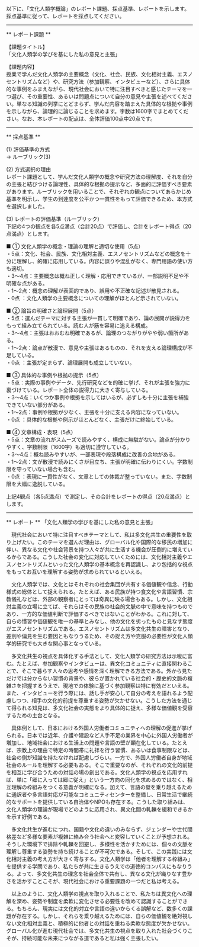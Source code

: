 以下に、「文化人類学概論」のレポート課題、採点基準、レポートを示します。採点基準に従って、レポートを採点してください。

---------------------------------------
** レポート課題 **

【課題タイトル】  
「文化人類学の学びを基にした私の意見と主張」

【課題内容】  
授業で学んだ文化人類学の主要概念（文化、社会、民族、文化相対主義、エスノセントリズムなど）や、研究方法（参加観察、インタビューなど）、さらに具体的な事例をふまえながら、現代社会において特に注目すべきと感じたテーマを一つ選び、その重要性、あるいは問題点について自分の意見や主張を述べてください。単なる知識の列挙にとどまらず、学んだ内容を踏まえた具体的な根拠や事例を示しながら、論理的に論じることを求めます。字数は1600字でまとめてください。なお、本レポートの配点は、全体評価100点中20点です。

---------------------------------------
** 採点基準 **

(1) 評価基準の方式  
→ ルーブリック(3)

(2) 方式選択の理由  
レポート課題として、学んだ文化人類学の概念や研究方法の理解度、それを自分の主張と結びつける論理性、具体的な根拠の提示など、多面的に評価すべき要素があります。ルーブリックを用いることで、それぞれの観点についてあらかじめ基準を明示し、学生の到達度を公平かつ一貫性をもって評価できるため、本方式を選択しました。

(3) レポートの評価基準（ルーブリック）  
下記の4つの観点を各5点満点（合計20点）で評価し、合計をレポート得点（20点満点）とします。

■ ① 文化人類学の概念・理論の理解と適切な使用（5点）  
・5点：文化、社会、民族、文化相対主義、エスノセントリズムなどの概念を十分に理解し、的確に応用している。内容に誤りや混乱がなく、専門用語の使い方も適切。  
・3～4点：主要概念は概ね正しく理解・応用できているが、一部説明不足や不明確な点がある。  
・1～2点：概念の理解が表面的であり、誤用や不正確な記述が散見される。  
・0点 ：文化人類学の主要概念についての理解がほとんど示されていない。

■ ② 論旨の明確さと論理展開（5点）  
・5点：選んだテーマに対する主張が一貫して明確であり、論の展開が説得力をもって組み立てられている。読む人が筋を容易に追える構成。  
・3～4点：主張はおおむね明確であるが、論理のつながりがやや弱い箇所がある。  
・1～2点：論点が散漫で、意見や主張はあるものの、それを支える論理構成が不足している。  
・0点 ：主張が定まらず、論理展開も成立していない。

■ ③ 具体的な事例や根拠の提示（5点）  
・5点：実際の事例やデータ、先行研究などを的確に挙げ、それが主張を強力に裏づけている。レポート全体の説得力に大きく寄与している。  
・3～4点：いくつか事例や根拠を示してはいるが、必ずしも十分に主張を補強できていない部分がある。  
・1～2点：事例や根拠が少なく、主張を十分に支える内容になっていない。  
・0点 ：具体的な根拠や例示がほとんどなく、主張だけに終始している。

■ ④ 文章構成・表現（5点）  
・5点：文章の流れがスムーズで読みやすく、構成に無駄がない。論点が分かりやすく、字数制限（1600字）も適切に遵守している。  
・3～4点：概ね読みやすいが、一部表現や段落構成に改善の余地がある。  
・1～2点：文が散漫で読みにくさが目立ち、主張が明確に伝わりにくい。字数制限を守っていない場合も含む。  
・0点 ：表現に一貫性がなく、文章としての体裁が整っていない。また、字数制限を大幅に逸脱している。

上記4観点（各5点満点）で測定し、その合計をレポートの得点（20点満点）とします。

---------------------------------------
** レポート **
「文化人類学の学びを基にした私の意見と主張」

　現代社会において特に注目すべきテーマとして、私は多文化共生の重要性を取り上げたい。このテーマを選んだ理由は、グローバル化や国際的な移民の増加に伴い、異なる文化や社会背景を持つ人々が共に生活する機会が圧倒的に増えているからである。こうした社会の変化に対応していくためには、文化相対主義やエスノセントリズムといった文化人類学の基本概念を再認識し、より包括的な視点をもってお互いを理解する姿勢が求められているといえる。

　文化人類学では、文化とはそれぞれの社会集団が共有する価値観や信念、行動様式の総体として捉えられる。たとえば、ある民族が持つ食文化や言語習慣、宗教儀礼などは、外部の観察者にとっては奇異に映る場合もある。しかし、文化相対主義の立場に立てば、それらはその民族の社会的文脈の中で意味を持つものであり、一方的な価値判断で評価するべきではないことがわかる。これに対して、自らの慣習や価値観を唯一の基準とみなし、他の文化を劣ったものと見なす態度がエスノセントリズムである。エスノセントリズムは多文化共生の障害となり、差別や偏見を生む要因ともなりうるため、その捉え方や克服の必要性が文化人類学的研究でも大きな関心事となっている。

　多文化共生の視点を具体化する手法として、文化人類学の研究方法は示唆に富む。たとえば、参加観察やインタビューは、異文化コミュニティに直接関わることで、そこで暮らす人々の思考や感情を深く理解できる方法である。外から見ただけでは分からない習慣の背景や、彼らが置かれている社会的・歴史的文脈の複雑さを把握するうえで、現地での体験に基づく参加観察は特に有効だといえる。また、インタビューを行う際には、話し手が安心して自分の考えを語れるよう配慮しつつ、相手の文化的前提を尊重する姿勢が欠かせない。こうした方法を通じて得られる知見は、多文化社会の実態をより具体的に捉え、多様な価値観を受容するための土台となる。

　具体例として、日本における外国人労働者コミュニティへの理解の促進が挙げられる。日本では近年、介護や建設など人手不足の業界を中心に外国人労働者が増加し、地域社会における生活上の問題や言語の壁が顕在化している。たとえば、宗教上の理由で特定の時間帯に礼拝を行う習慣、あるいは食事制限などは、社会の側が知識を持たなければ配慮しづらい。一方で、外国人労働者自身が地域社会のルールを理解する必要もある。そこで重要なのが、それぞれの文化的前提を相互に学び合うための対話の場の創出である。文化人類学の視点を応用すれば、単に「郷に入っては郷に従え」という一方向の同化を求めるのではなく、相互理解の枠組みをつくる意義が明確になる。加えて、言語の壁を乗り越えるために通訳者や多言語対応が可能なコミュニティセンターを整備し、日常生活で継続的なサポートを提供している自治体やNPOも存在する。こうした取り組みは、文化人類学の理論が現場でどのように応用され、異文化間の軋轢を緩和できるかを示す好例である。

　多文化共生が進むにつれ、国籍や文化の違いのみならず、ジェンダーや世代間格差など多様な要素が複雑に絡み合う社会へと変容していくことが予想される。そうした環境下で排除や軋轢を回避し、多様性を活かすためには、個々の文脈を理解し尊重する姿勢を持ち続けることが不可欠である。そして、この実践には文化相対主義の考え方が大きく寄与する。文化人類学は「他者を理解する枠組み」を提供する学問であり、私たちが共に生きるうえでの道徳的コンパスにもなりうる。よって、多文化共生の理念を社会全体で共有し、異なる文化が織りなす豊かさを活かすことこそが、現代社会における重要課題の一つだと私は考える。

　以上のように、文化人類学の視点を取り入れることで、私たちは異文化への理解を深め、姿勢や制度を柔軟に変化させる必要性を改めて認識することができる。もちろん、現実には文化的対立や言語の違いからくる誤解など、数多くの課題が存在する。しかし、それらを乗り越えるためには、自らの価値観を絶対視しない文化相対主義と、積極的に他者との対話を重ねる柔軟な態度が欠かせない。グローバル化が進む現代社会では、多文化共生の視点を取り入れた社会づくりこそが、持続可能な未来につながる道であると私は強く主張したい。

